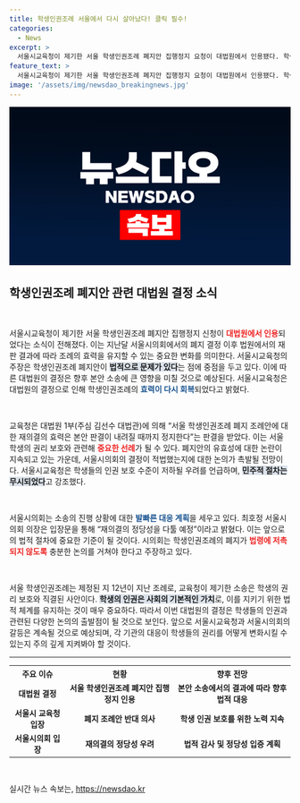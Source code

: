 ```yaml
---
title: 학생인권조례 서울에서 다시 살아났다! 클릭 필수!
categories:
  - News
excerpt: >
  서울시교육청이 제기한 서울 학생인권조례 폐지안 집행정지 요청이 대법원에서 인용됐다. 학생인권조례의 효력이 재개되며, 향후 본안 소송에 대한 법원 결정이 주목받고 있다. 학생들의 인권 보호가 다시금 논의될 전망이다.
feature_text: >
  서울시교육청이 제기한 서울 학생인권조례 폐지안 집행정지 요청이 대법원에서 인용됐다. 학생인권조례의 효력이 재개되며, 향후 본안 소송에 대한 법원 결정이 주목받고 있다. 학생들의 인권 보호가 다시금 논의될 전망이다.
image: '/assets/img/newsdao_breakingnews.jpg'
---
```


<p><img src="/assets/img/newsdao_breakingnews.jpg" alt="bookingtag 속보" /></p>

<h2 data-ke-size="size26">학생인권조례 폐지안 관련 대법원 결정 소식</h2>

<p data-ke-size="size16">&nbsp;</p>

<p>서울시교육청이 제기한 서울 학생인권조례 폐지안 집행정지 신청이 <b><span style="color: #ee2323;">대법원에서 인용</span></b>되었다는 소식이 전해졌다. 이는 지난달 서울시의회에서의 폐지 결정 이후 법원에서의 재판 결과에 따라 조례의 효력을 유지할 수 있는 중요한 변화를 의미한다. 서울시교육청의 주장은 학생인권조례 폐지안이 <b><span style="background-color: #21538527;">법적으로 문제가 있다</span></b>는 점에 중점을 두고 있다. 이에 따른 대법원의 결정은 향후 본안 소송에 큰 영향을 미칠 것으로 예상된다. 서울시교육청은 대법원의 결정으로 인해 학생인권조례의 <b><span style="color: #1a5490;">효력이 다시 회복</span></b>되었다고 밝혔다.</p>

<p data-ke-size="size16">&nbsp;</p>

<p>교육청은 대법원 1부(주심 김선수 대법관)에 의해 “서울 학생인권조례 폐지 조례안에 대한 재의결의 효력은 본안 판결이 내려질 때까지 정지한다”는 판결을 받았다. 이는 서울 학생의 권리 보호와 관련해 <b><span style="color: #ee2323;">중요한 선례</span></b>가 될 수 있다. 폐지안의 유효성에 대한 논란이 지속되고 있는 가운데, 서울시의회의 결정이 적법했는지에 대한 논의가 촉발될 전망이다. 서울시교육청은 학생들의 인권 보호 수준이 저하될 우려를 언급하며, <b><span style="background-color: #21538527;">민주적 절차는 무시되었다</span></b>고 강조했다.</p>

<p data-ke-size="size16">&nbsp;</p>

<p>서울시의회는 소송의 진행 상황에 대한 <b><span style="color: #1a5490;">발빠른 대응 계획</span></b>을 세우고 있다. 최호정 서울시의회 의장은 입장문을 통해 “재의결의 정당성을 다툴 예정”이라고 밝혔다. 이는 앞으로의 법적 절차에 중요한 기준이 될 것이다. 시의회는 학생인권조례의 폐지가 <b><span style="color: #ee2323;">법령에 저촉되지 않도록</span></b> 충분한 논의를 거쳐야 한다고 주장하고 있다.</p>

<p data-ke-size="size16">&nbsp;</p>

<p>서울 학생인권조례는 제정된 지 12년이 지난 조례로, 교육청이 제기한 소송은 학생의 권리 보호와 직결된 사안이다. <b><span style="background-color: #21538527;">학생의 인권은 사회의 기본적인 가치</span></b>로, 이를 지키기 위한 법적 체계를 유지하는 것이 매우 중요하다. 따라서 이번 대법원의 결정은 학생들의 인권과 관련된 다양한 논의의 출발점이 될 것으로 보인다. 앞으로 서울시교육청과 서울시의회의 갈등은 계속될 것으로 예상되며, 각 기관의 대응이 학생들의 권리를 어떻게 변화시킬 수 있는지 주의 깊게 지켜봐야 할 것이다.</p>

<hr>

<table style="width: 100%;">
    <tr>
        <th style="text-align: center;">주요 이슈</th>
        <th style="text-align: center;">현황</th>
        <th style="text-align: center;">향후 전망</th>
    </tr>
    <tr>
        <td style="text-align: center; height: 17px;"><b>대법원 결정</b></td>
        <td style="text-align: center; height: 17px;"><b>서울 학생인권조례 폐지안 집행정지 인용</b></td>
        <td style="text-align: center; height: 17px;"><b>본안 소송에서의 결과에 따라 향후 법적 대응</b></td>
    </tr>
    <tr>
        <td style="text-align: center; height: 17px;"><b>서울시 교육청 입장</b></td>
        <td style="text-align: center; height: 17px;"><b>폐지 조례안 반대 의사</b></td>
        <td style="text-align: center; height: 17px;"><b>학생 인권 보호를 위한 노력 지속</b></td>
    </tr>
    <tr>
        <td style="text-align: center; height: 17px;"><b>서울시의회 입장</b></td>
        <td style="text-align: center; height: 17px;"><b>재의결의 정당성 우려</b></td>
        <td style="text-align: center; height: 17px;"><b>법적 감사 및 정당성 입증 계획</b></td>
    </tr>
</table>

<p data-ke-size="size16">&nbsp;</p>
실시간 뉴스 속보는, <a href="https://newsdao.kr" rel="dofollow">https://newsdao.kr</a>


